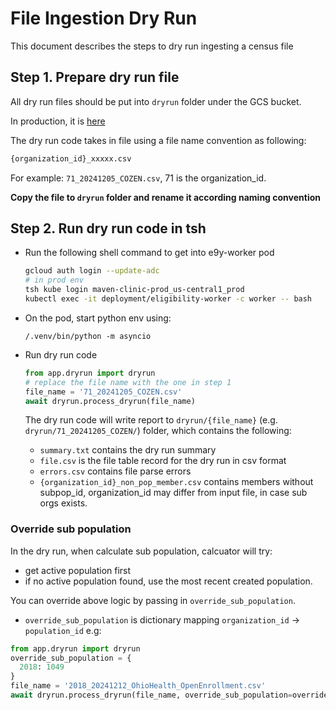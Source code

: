 # File Ingestion Dry Run

This document describes the steps to dry run ingesting a census file

## Step 1. Prepare dry run file
All dry run files should be put into `dryrun` folder under the GCS bucket.

In production, it is [here](https://console.cloud.google.com/storage/browser/5d75e28d-6c95-2162-1731-719558f94634/dryrun;tab=objects?inv=1&invt=AbkBvQ&organizationId=171898763053&project=maven-clinic-ftp-1&prefix=&forceOnObjectsSortingFiltering=false)

The dry run code takes in file using a file name convention as following:
```python
{organization_id}_xxxxx.csv
```
For example: `71_20241205_COZEN.csv`, 71 is the organization_id.

**Copy the file to `dryrun` folder and rename it according naming convention**

## Step 2. Run dry run code in tsh
- Run the following shell command to get into e9y-worker pod
    ```bash
    gcloud auth login --update-adc
    # in prod env
    tsh kube login maven-clinic-prod_us-central1_prod
    kubectl exec -it deployment/eligibility-worker -c worker -- bash
    ```
- On the pod, start python env using:
  ```
  /.venv/bin/python -m asyncio
  ```
- Run dry run code
  ```python
  from app.dryrun import dryrun
  # replace the file name with the one in step 1
  file_name = '71_20241205_COZEN.csv' 
  await dryrun.process_dryrun(file_name)
  ```
  The dry run code will write report to `dryrun/{file_name}` (e.g. `dryrun/71_20241205_COZEN/`) folder, which contains the following:

  - `summary.txt` contains the dry run summary
  - `file.csv` is the file table record for the dry run in csv format 
  - `errors.csv` contains file parse errors 
  - `{organization_id}_non_pop_member.csv` contains members without subpop_id, organization_id may differ from input file, in case sub orgs exists.


### Override sub population

In the dry run, when calculate sub population, calcuator will try:
- get active population first
- if no active population found, use the most recent created population.

You can override above logic by passing in `override_sub_population`.
- `override_sub_population` is dictionary mapping `organization_id` -> `population_id`
e.g:
```python
from app.dryrun import dryrun
override_sub_population = {
  2018: 1049
}
file_name = '2018_20241212_OhioHealth_OpenEnrollment.csv'
await dryrun.process_dryrun(file_name, override_sub_population=override_sub_population)
```